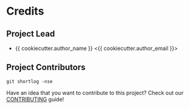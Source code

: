 # Credits

## Project Lead

- {{ cookiecutter.author_name }} \<{{ cookiecutter.author_email }}>

## Project Contributors

```shell
git shortlog -nse
```

Have an idea that you want to contribute to this project?
Check out our [CONTRIBUTING](docs/CONTRIBUTING.md) guide!

